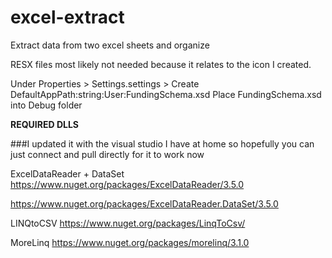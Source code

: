 # excel-extract
Extract data from two excel sheets and organize

RESX files most likely not needed because it relates to the icon I created.

Under Properties > Settings.settings > Create DefaultAppPath:string:User:FundingSchema.xsd
Place FundingSchema.xsd into Debug folder

****REQUIRED DLLS****

###I updated it with the visual studio I have at home so hopefully you can just connect and pull directly for it to work now


ExcelDataReader + DataSet
https://www.nuget.org/packages/ExcelDataReader/3.5.0

https://www.nuget.org/packages/ExcelDataReader.DataSet/3.5.0

LINQtoCSV
https://www.nuget.org/packages/LinqToCsv/

MoreLinq
https://www.nuget.org/packages/morelinq/3.1.0
